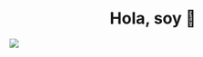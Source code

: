 <div align="center">
<h1 align="center">Hola, soy <a href="[(https://user-images.githubusercontent.com/61261654/114380542-d3314f80-9ba7-11eb-847c-31ba132fb4b8.png)]"></a> 👋</h1>
</div>
<img src="https://i.imgur.com/weNbhGZ.png">
<!--
**Juliadisarli/Juliadisarli** is a ✨ _special_ ✨ repository because its `README.md` (this file) appears on your GitHub profile.

- 🔭 I’m currently working on OCASA
- 🌱 I’m currently learning Automation Testing
- 📫 How to reach me: julidisarli@gmail.com

-->
